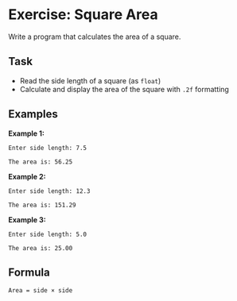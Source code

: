 # Exercise: Square Area

Write a program that calculates the area of a square.

## Task
- Read the side length of a square (as `float`)
- Calculate and display the area of the square with `.2f` formatting

## Examples
**Example 1:**
```
Enter side length: 7.5
```
```
The area is: 56.25
```

**Example 2:**
```
Enter side length: 12.3
```
```
The area is: 151.29
```

**Example 3:**
```
Enter side length: 5.0
```
```
The area is: 25.00
```

## Formula
`Area = side × side`
